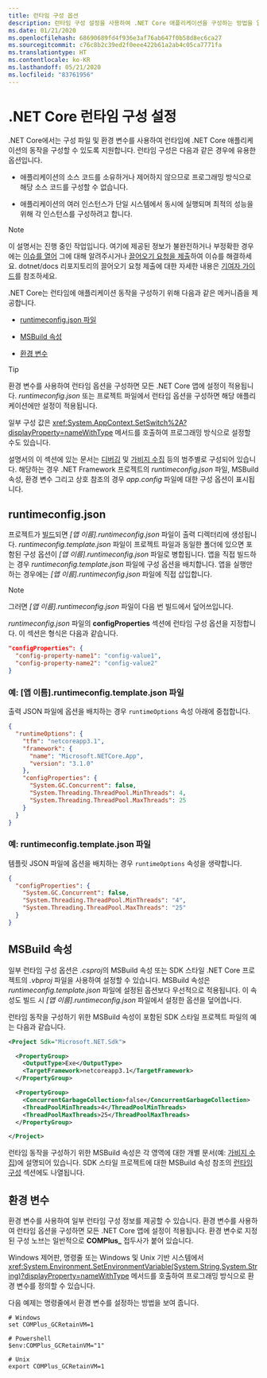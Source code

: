 ```yaml
---
title: 런타임 구성 옵션
description: 런타임 구성 설정을 사용하여 .NET Core 애플리케이션을 구성하는 방법을 알아봅니다.
ms.date: 01/21/2020
ms.openlocfilehash: 68690689fd4f936e3af76ab647f0b58d8ec6ca27
ms.sourcegitcommit: c76c8b2c39ed2f0eee422b61a2ab4c05ca7771fa
ms.translationtype: HT
ms.contentlocale: ko-KR
ms.lasthandoff: 05/21/2020
ms.locfileid: "83761956"
---
```

# <a name="net-core-run-time-configuration-settings"></a>.NET Core 런타임 구성 설정

.NET Core에서는 구성 파일 및 환경 변수를 사용하여 런타임에 .NET Core 애플리케이션의 동작을 구성할 수 있도록 지원합니다. 런타임 구성은 다음과 같은 경우에 유용한 옵션입니다.

- 애플리케이션의 소스 코드를 소유하거나 제어하지 않으므로 프로그래밍 방식으로 해당 소스 코드를 구성할 수 없습니다.

- 애플리케이션의 여러 인스턴스가 단일 시스템에서 동시에 실행되며 최적의 성능을 위해 각 인스턴스를 구성하려고 합니다.

> [!NOTE]
> 이 설명서는 진행 중인 작업입니다. 여기에 제공된 정보가 불완전하거나 부정확한 경우에는 [이슈를 열어](https://github.com/dotnet/docs/issues) 그에 대해 알려주시거나 [끌어오기 요청을 제출](https://github.com/dotnet/docs/pulls)하여 이슈를 해결하세요. dotnet/docs 리포지토리의 끌어오기 요청 제출에 대한 자세한 내용은 [기여자 가이드](https://docs.microsoft.com/contribute/dotnet/dotnet-contribute)를 참조하세요.

.NET Core는 런타임에 애플리케이션 동작을 구성하기 위해 다음과 같은 메커니즘을 제공합니다.

- [runtimeconfig.json 파일](#runtimeconfigjson)

- [MSBuild 속성](#msbuild-properties)

- [환경 변수](#environment-variables)

> [!TIP]
> 환경 변수를 사용하여 런타임 옵션을 구성하면 모든 .NET Core 앱에 설정이 적용됩니다. *runtimeconfig.json* 또는 프로젝트 파일에서 런타임 옵션을 구성하면 해당 애플리케이션에만 설정이 적용됩니다.

일부 구성 값은 <xref:System.AppContext.SetSwitch%2A?displayProperty=nameWithType> 메서드를 호출하여 프로그래밍 방식으로 설정할 수도 있습니다.

설명서의 이 섹션에 있는 문서는 [디버깅](debugging-profiling.md) 및 [가비지 수집](garbage-collector.md) 등의 범주별로 구성되어 있습니다. 해당하는 경우 .NET Framework 프로젝트의 *runtimeconfig.json* 파일, MSBuild 속성, 환경 변수 그리고 상호 참조의 경우 *app.config* 파일에 대한 구성 옵션이 표시됩니다.

## <a name="runtimeconfigjson"></a>runtimeconfig.json

프로젝트가 [빌드](../tools/dotnet-build.md)되면 *[앱 이름].runtimeconfig.json* 파일이 출력 디렉터리에 생성됩니다. *runtimeconfig.template.json* 파일이 프로젝트 파일과 동일한 폴더에 있으면 포함된 구성 옵션이 *[앱 이름].runtimeconfig.json* 파일로 병합됩니다. 앱을 직접 빌드하는 경우 *runtimeconfig.template.json* 파일에 구성 옵션을 배치합니다. 앱을 실행만 하는 경우에는 *[앱 이름].runtimeconfig.json* 파일에 직접 삽입합니다.

> [!NOTE]
> 그러면 *[앱 이름].runtimeconfig.json* 파일이 다음 번 빌드에서 덮어쓰입니다.

*runtimeconfig.json* 파일의 **configProperties** 섹션에 런타임 구성 옵션을 지정합니다. 이 섹션은 형식은 다음과 같습니다.

```json
"configProperties": {
  "config-property-name1": "config-value1",
  "config-property-name2": "config-value2"
}
```

### <a name="example-appnameruntimeconfigjson-file"></a>예: [앱 이름].runtimeconfig.template.json 파일

출력 JSON 파일에 옵션을 배치하는 경우 `runtimeOptions` 속성 아래에 중첩합니다.

```json
{
  "runtimeOptions": {
    "tfm": "netcoreapp3.1",
    "framework": {
      "name": "Microsoft.NETCore.App",
      "version": "3.1.0"
    },
    "configProperties": {
      "System.GC.Concurrent": false,
      "System.Threading.ThreadPool.MinThreads": 4,
      "System.Threading.ThreadPool.MaxThreads": 25
    }
  }
}
```

### <a name="example-runtimeconfigtemplatejson-file"></a>예: runtimeconfig.template.json 파일

템플릿 JSON 파일에 옵션을 배치하는 경우 `runtimeOptions` 속성을 생략합니다.

```json
{
  "configProperties": {
    "System.GC.Concurrent": false,
    "System.Threading.ThreadPool.MinThreads": "4",
    "System.Threading.ThreadPool.MaxThreads": "25"
  }
}
```

## <a name="msbuild-properties"></a>MSBuild 속성

일부 런타임 구성 옵션은 *.csproj*의 MSBuild 속성 또는 SDK 스타일 .NET Core 프로젝트의 *.vbproj* 파일을 사용하여 설정할 수 있습니다. MSBuild 속성은 *runtimeconfig.template.json* 파일에 설정된 옵션보다 우선적으로 적용됩니다. 이 속성도 빌드 시 *[앱 이름].runtimeconfig.json* 파일에서 설정한 옵션을 덮어씁니다.

런타임 동작을 구성하기 위한 MSBuild 속성이 포함된 SDK 스타일 프로젝트 파일의 예는 다음과 같습니다.

```xml
<Project Sdk="Microsoft.NET.Sdk">

  <PropertyGroup>
    <OutputType>Exe</OutputType>
    <TargetFramework>netcoreapp3.1</TargetFramework>
  </PropertyGroup>

  <PropertyGroup>
    <ConcurrentGarbageCollection>false</ConcurrentGarbageCollection>
    <ThreadPoolMinThreads>4</ThreadPoolMinThreads>
    <ThreadPoolMaxThreads>25</ThreadPoolMaxThreads>
  </PropertyGroup>

</Project>
```

런타임 동작을 구성하기 위한 MSBuild 속성은 각 영역에 대한 개별 문서(예: [가비지 수집](garbage-collector.md))에 설명되어 있습니다. SDK 스타일 프로젝트에 대한 MSBuild 속성 참조의 [런타임 구성](../project-sdk/msbuild-props.md#run-time-configuration-properties) 섹션에도 나열됩니다.

## <a name="environment-variables"></a>환경 변수

환경 변수를 사용하여 일부 런타임 구성 정보를 제공할 수 있습니다. 환경 변수를 사용하여 런타임 옵션을 구성하면 모든 .NET Core 앱에 설정이 적용됩니다. 환경 변수로 지정된 구성 노브는 일반적으로 **COMPlus_** 접두사가 붙어 있습니다.

Windows 제어판, 명령줄 또는 Windows 및 Unix 기반 시스템에서 <xref:System.Environment.SetEnvironmentVariable(System.String,System.String)?displayProperty=nameWithType> 메서드를 호출하여 프로그래밍 방식으로 환경 변수를 정의할 수 있습니다.

다음 예제는 명령줄에서 환경 변수를 설정하는 방법을 보여 줍니다.

```shell
# Windows
set COMPlus_GCRetainVM=1

# Powershell
$env:COMPlus_GCRetainVM="1"

# Unix
export COMPlus_GCRetainVM=1
```
